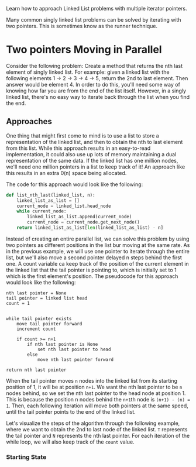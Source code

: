 Learn how to approach Linked List problems with multiple iterator pointers.

Many common singly linked list problems can be solved by iterating with two pointers. This is sometimes know as the runner technique.

# Two pointers Moving in Parallel

Consider the following problem:
Create a method that returns the nth last element of singly linked list.
For example: given a linked list with the following elements 1 -> 2 -> 3 -> 4 -> 5, return the 2nd to last element. Then answer would be element 4.
In order to do this, you'll need some way of knowing how far you are from the end of the list itself. However, in a singly linked list, there's no easy way to iterate back through the list when you find the end.

## Approaches
One thing that might first come to mind is to use a list to store a representation of the linked list, and then to obtain the nth to last element from this list. While this approach results in an easy-to-read implementation, it could also use up lots of memory maintaining a dual representation of the same data. If the linked list has one million nodes, we'll need one million pointers in a list to keep track of it!
An approach like this results in an extra 0(n) space being allocated.

The code for this approach would look like the following:
```Python
def list_nth_last(linked_list, n):
	linked_list_as_list = []
	current_node = linked_list.head_node
	while current_node:
		linked_list_as_list.append(current_node)
		current_node = current_node.get_next_node()
	return linked_list_as_list[len(linked_list_as_list) - n]
```

Instead of creating an entire parallel list, we can solve this problem by using two pointers as different positions in the list bur moving at the same rate. As in the previous example, we will use one pointer to iterate through the entire list, but we'll also move a second pointer delayed n steps behind the first one. A count variable ca keep track of the position of the current element in the linked list that the tail pointer is pointing to, which is initially set to 1 which is the first element's position.
The pseudocode for this approach would look like the following:

```
nth last pointer = None
tail pointer = linked list head
count = 1


while tail pointer exists 
	move tail pointer forward
	increment count

	if count >= n+1
		if nth last pointer is None
			set nth last pointer to head
		else
			move nth last pointer forward

return nth last pointer

```

When the tail pointer moves `n` nodes into the linked list from its starting position of 1, it will be at position `n+1`. We want the nth last pointer to be `n` nodes behind, so we set the nth last pointer to the head node at position 1. This is because the position n nodes behind the `n+1`th node is `(n+1) - (n) = 1`. Then, each following iteration will move both pointers at the same speed, until the tail pointer points to the end of the linked list.

Let's visualize the steps of the algorithm through the following example, where we want to obtain the 2nd to last node of the linked list. `T` represents the tail pointer and `N` represents the nth last pointer. For each iteration of the while loop, we will also keep track of the `count` value.

### Starting State


